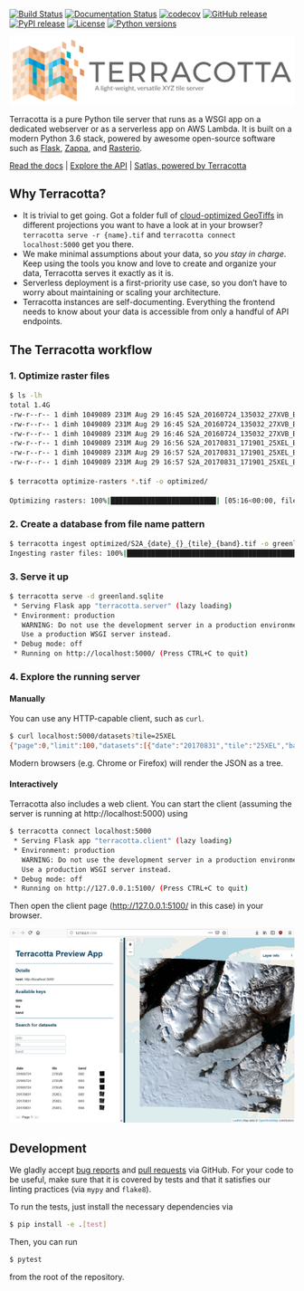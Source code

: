 [![Build Status](https://travis-ci.com/DHI-GRAS/terracotta.svg?token=27HwdYKjJ1yP6smyEa25&branch=master)](https://travis-ci.org/DHI-GRAS/terracotta)
[![Documentation Status](https://readthedocs.org/projects/terracotta-python/badge/?version=latest)](https://terracotta-python.readthedocs.io/en/latest/?badge=latest)
[![codecov](https://codecov.io/gh/DHI-GRAS/terracotta/branch/master/graph/badge.svg?token=u16QBwwvvn)](https://codecov.io/gh/DHI-GRAS/terracotta)
[![GitHub release](https://img.shields.io/github/release-pre/dhi-gras/terracotta.svg)](https://github.com/DHI-GRAS/terracotta/releases)
[![PyPI release](https://img.shields.io/pypi/v/terracotta.svg)](https://pypi.org/project/terracotta)
[![License](https://img.shields.io/github/license/dhi-gras/terracotta.svg)](https://github.com/DHI-GRAS/terracotta/blob/master/LICENSE)
[![Python versions](https://img.shields.io/pypi/pyversions/terracotta.svg)](https://pypi.org/project/terracotta)

[![Logo](docs/_figures/logo-banner.svg)](#)

Terracotta is a pure Python tile server that runs as a WSGI app on a
dedicated webserver or as a serverless app on AWS Lambda. It is built on a
modern Python 3.6 stack, powered by awesome open-source software such as
[Flask](http://flask.pocoo.org), [Zappa](https://github.com/Miserlou/Zappa),
and [Rasterio](https://github.com/mapbox/rasterio).

[Read the docs](https://terracotta-python.readthedocs.io/en/latest) |
[Explore the API](https://2truhxo59g.execute-api.eu-central-1.amazonaws.com/production/apidoc) |
[Satlas, powered by Terracotta](http://satlas.dk)

## Why Terracotta?

- It is trivial to get going. Got a folder full of
  [cloud-optimized GeoTiffs](https://www.cogeo.org/) in different
  projections you want to have a look at in your browser?
  `terracotta serve -r {name}.tif` and
  `terracotta connect localhost:5000` get you there.
- We make minimal assumptions about your data, so *you stay in charge*.
  Keep using the tools you know and love to create and organize your
  data, Terracotta serves it exactly as it is.
- Serverless deployment is a first-priority use case, so you don’t have
  to worry about maintaining or scaling your architecture.
- Terracotta instances are self-documenting. Everything the frontend
  needs to know about your data is accessible from only a handful of
  API endpoints.

## The Terracotta workflow

### 1. Optimize raster files

```bash
$ ls -lh
total 1.4G
-rw-r--r-- 1 dimh 1049089 231M Aug 29 16:45 S2A_20160724_135032_27XVB_B02.tif
-rw-r--r-- 1 dimh 1049089 231M Aug 29 16:45 S2A_20160724_135032_27XVB_B03.tif
-rw-r--r-- 1 dimh 1049089 231M Aug 29 16:46 S2A_20160724_135032_27XVB_B04.tif
-rw-r--r-- 1 dimh 1049089 231M Aug 29 16:56 S2A_20170831_171901_25XEL_B02.tif
-rw-r--r-- 1 dimh 1049089 231M Aug 29 16:57 S2A_20170831_171901_25XEL_B03.tif
-rw-r--r-- 1 dimh 1049089 231M Aug 29 16:57 S2A_20170831_171901_25XEL_B04.tif

$ terracotta optimize-rasters *.tif -o optimized/

Optimizing rasters: 100%|██████████████████████████| [05:16<00:00, file=S2A_20170831_...25XEL_B04.tif]
```

### 2. Create a database from file name pattern

```bash
$ terracotta ingest optimized/S2A_{date}_{}_{tile}_{band}.tif -o greenland.sqlite
Ingesting raster files: 100%|███████████████████████████████████████████| 6/6 [00:49<00:00,  8.54s/it]
```

### 3. Serve it up

```bash
$ terracotta serve -d greenland.sqlite
 * Serving Flask app "terracotta.server" (lazy loading)
 * Environment: production
   WARNING: Do not use the development server in a production environment.
   Use a production WSGI server instead.
 * Debug mode: off
 * Running on http://localhost:5000/ (Press CTRL+C to quit)
```

### 4. Explore the running server

#### Manually

You can use any HTTP-capable client, such as `curl`.
```bash
$ curl localhost:5000/datasets?tile=25XEL
{"page":0,"limit":100,"datasets":[{"date":"20170831","tile":"25XEL","band":"B02"},{"date":"20170831","tile":"25XEL","band":"B03"},{"date":"20170831","tile":"25XEL","band":"B04"}]}
```

Modern browsers (e.g. Chrome or Firefox) will render the JSON as a tree.

#### Interactively

Terracotta also includes a web client. You can start the client (assuming the server is running at http://localhost:5000) using
```bash
$ terracotta connect localhost:5000
 * Serving Flask app "terracotta.client" (lazy loading)
 * Environment: production
   WARNING: Do not use the development server in a production environment.
   Use a production WSGI server instead.
 * Debug mode: off
 * Running on http://127.0.0.1:5100/ (Press CTRL+C to quit)
```

Then open the client page (http://127.0.0.1:5100/ in this case) in your browser.

![preview](docs/_figures/workflow-preview.png)

## Development

We gladly accept [bug reports](https://github.com/DHI-GRAS/terracotta/issues)
and [pull requests](https://github.com/DHI-GRAS/terracotta/pulls) via GitHub.
For your code to be useful, make sure that it is covered by tests and that
it satisfies our linting practices (via `mypy` and `flake8`).

To run the tests, just install the necessary dependencies via

```bash
$ pip install -e .[test]
```

Then, you can run

```bash
$ pytest
```

from the root of the repository.
